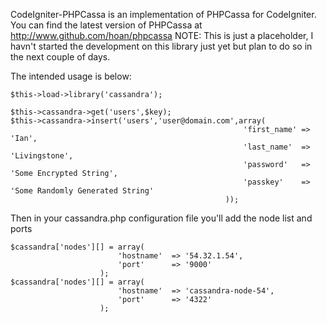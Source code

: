 CodeIgniter-PHPCassa is an implementation of PHPCassa for CodeIgniter.
You can find the latest version of PHPCassa at http://www.github.com/hoan/phpcassa
NOTE:	This is just a placeholder, I havn't started the development on this library just yet but plan to do so in the next couple of days.

The intended usage is below:

	$this->load->library('cassandra');

	$this->cassandra->get('users',$key);
	$this->cassandra->insert('users','user@domain.com',array(
														'first_name' => 'Ian',
														'last_name'	 => 'Livingstone',
														'password'	 => 'Some Encrypted String',
														'passkey'	 => 'Some Randomly Generated String'
													));

Then in your cassandra.php configuration file you'll add the node list and ports

	$cassandra['nodes'][] = array(
							'hostname' 	=> '54.32.1.54',
							'port'		=> '9000'
						);
	$cassandra['nodes'][] = array(
							'hostname'	=> 'cassandra-node-54',
							'port'		=> '4322'
						);
